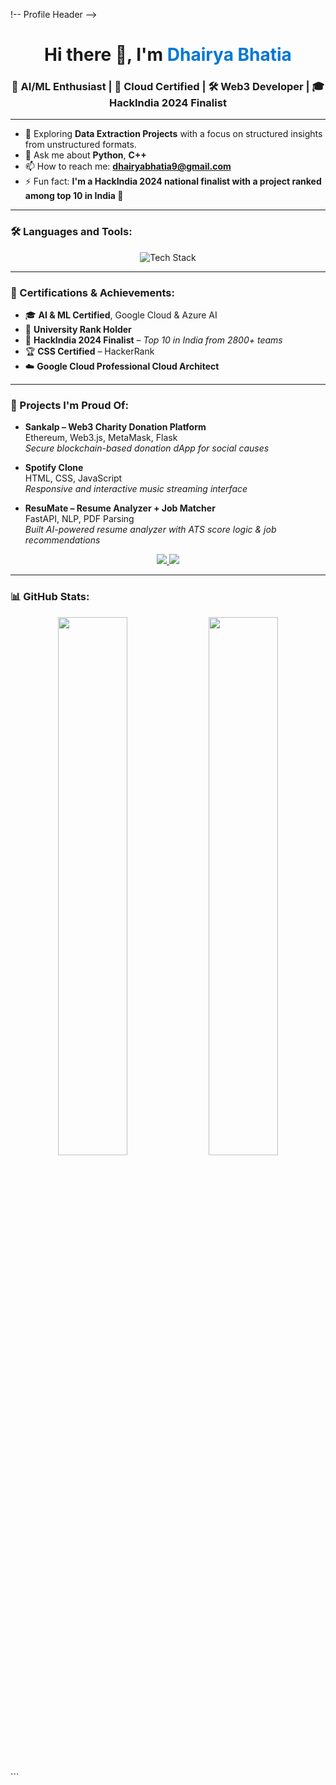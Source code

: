 !-- Profile Header -->
<h1 align="center">Hi there 👋, I'm <span style="color:#0078D4">Dhairya Bhatia</span></h1>
<h3 align="center">🚀 AI/ML Enthusiast | 🧠 Cloud Certified | 🛠 Web3 Developer | 🎓 HackIndia 2024 Finalist</h3>

---

- 🧪 Exploring **Data Extraction Projects** with a focus on structured insights from unstructured formats.
- 💬 Ask me about **Python**, **C++**
- 📫 How to reach me: **dhairyabhatia9@gmail.com**
- ⚡ Fun fact: **I'm a HackIndia 2024 national finalist with a project ranked among top 10 in India 🚀**

---

### 🛠️ Languages and Tools:
<p align="center"> <img src="https://skillicons.dev/icons?i=python,cpp,html,css,js,mongodb,mysql,azure,fastapi,github,vscode" alt="Tech Stack" /> </p>

---

### 🧠 Certifications & Achievements:
- 🎓 **AI & ML Certified**, Google Cloud & Azure AI
- 🥇 **University Rank Holder**
- 🥈 **HackIndia 2024 Finalist** – *Top 10 in India from 2800+ teams*
- 🏆 **CSS Certified** – HackerRank
- ☁️ **Google Cloud Professional Cloud Architect**

---

### 🧰 Projects I'm Proud Of:
- **Sankalp – Web3 Charity Donation Platform**  
  Ethereum, Web3.js, MetaMask, Flask  
  *Secure blockchain-based donation dApp for social causes*

- **Spotify Clone**  
  HTML, CSS, JavaScript  
  *Responsive and interactive music streaming interface*

- **ResuMate – Resume Analyzer + Job Matcher**  
  FastAPI, NLP, PDF Parsing  
  *Built AI-powered resume analyzer with ATS score logic & job recommendations*



<p align="center"> <a href="https://www.linkedin.com/in/dhairya-bhatia-7436b6288/" target="_blank" rel="noopener noreferrer"> <img src="https://img.shields.io/badge/LinkedIn-Dhairya%20Bhatia-blue?style=for-the-badge&logo=linkedin&logoColor=white"/> </a> <a href="mailto:dhairyabhatia9@gmail.com" target="_blank" rel="noopener noreferrer"> <img src="https://img.shields.io/badge/Gmail-dhairyabhatia9@gmail.com-D14836?style=for-the-badge&logo=gmail&logoColor=white"/> </a> </p>

---

### 📊 GitHub Stats:
<p align="center"> <img src="https://github-readme-stats.vercel.app/api?username=dhairya-0209&show_icons=true&theme=tokyonight" width="47%" /> <img src="https://github-readme-streak-stats.herokuapp.com?user=dhairya1509&theme=tokyonight" width="47%" /> </p> ```
